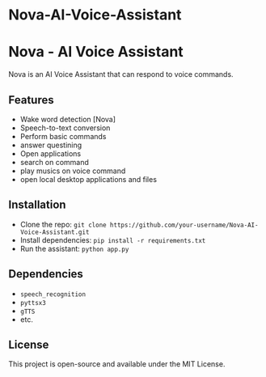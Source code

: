 # Nova-AI-Voice-Assistant

# Nova - AI Voice Assistant

Nova is an AI Voice Assistant that can respond to voice commands. 

## Features
- Wake word detection [Nova]
- Speech-to-text conversion
- Perform basic commands
- answer questining
- Open applications
- search on command
- play musics on voice command 
- open local desktop applications and files

## Installation
- Clone the repo: `git clone https://github.com/your-username/Nova-AI-Voice-Assistant.git`
- Install dependencies: `pip install -r requirements.txt`
- Run the assistant: `python app.py`

## Dependencies
- `speech_recognition`
- `pyttsx3`
- `gTTS`
- etc.

## License
This project is open-source and available under the MIT License.
